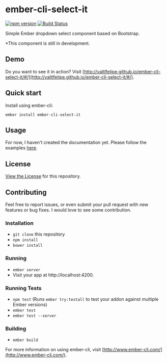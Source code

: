 # ember-cli-select-it 
[![npm version](https://badge.fury.io/js/ember-cli-select-it.svg)](http://badge.fury.io/js/ember-cli-select-it)
[![Build Status](https://travis-ci.org/valtlfelipe/ember-cli-select-it.svg?branch=master)](https://travis-ci.org/valtlfelipe/ember-cli-select-it)

Simple Ember dropdown select component based on Bootstrap.

*This component is still in development.

## Demo
Do you want to see it in action? Visit [http://valtlfelipe.github.io/ember-cli-select-it/#/](http://valtlfelipe.github.io/ember-cli-select-it/#/).

## Quick start

Install using ember-cli:

```
ember install ember-cli-select-it
```

## Usage

For now, I haven't created the documentation yet. Please follow the examples [here](http://valtlfelipe.github.io/ember-cli-select-it/#/examples).


## License

[View the License](https://github.com/valtlfelipe/ember-cli-select-it/blob/master/LICENSE.md) for this repository.

## Contributing
Feel free to report issues, or even submit your pull request with new features or bug fixes. I would love to see some contribution.

### Installation

* `git clone` this repository
* `npm install`
* `bower install`

### Running

* `ember server`
* Visit your app at http://localhost:4200.

### Running Tests

* `npm test` (Runs `ember try:testall` to test your addon against multiple Ember versions)
* `ember test`
* `ember test --server`

### Building

* `ember build`

For more information on using ember-cli, visit [http://www.ember-cli.com/](http://www.ember-cli.com/).
